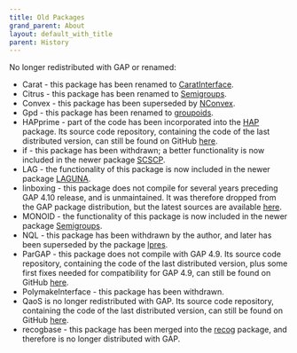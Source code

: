 ```yaml
---
title: Old Packages
grand_parent: About
layout: default_with_title
parent: History
---
```


No longer redistributed with GAP or renamed:

- Carat - this package has been renamed to
   [CaratInterface](https://www.math.uni-bielefeld.de/~gaehler/gap/packages.php).
- Citrus - this package has been renamed to
  [Semigroups](https://semigroups.github.io/Semigroups).
- Convex - this package has been superseded by
  [NConvex](https://homalg-project.github.io/pkg/NConvex).
- Gpd - this package has been renamed to
  [groupoids](https://gap-packages.github.io/groupoids/).
- HAPprime - part of 
  the code has been incorporated into the
  [HAP](https://gap-packages.github.io/hap) package. 
  Its source code repository, containing the code of the 
  last distributed version, can still be found on GitHub
  [here](https://github.com/gap-packages/happrime).
- if - this package has been withdrawn; a better 
  functionality is now included in the newer package
  [SCSCP](https://gap-packages.github.io/hap).
- LAG - the functionality of this package is now included
  in the newer package [LAGUNA](https://gap-packages.github.io/laguna).
- linboxing - this package does not compile for
  several years preceding GAP&nbsp;4.10 release,
  and is unmaintained. It was therefore dropped from the GAP
  package distribution, but the latest sources are available
  [here](https://github.com/gap-packages/linboxing).
- MONOID - the functionality of this package is now included in the
   newer package [Semigroups](https://semigroups.github.io/Semigroups).
- NQL - this package has been
  withdrawn by the author, and later has been superseded by
  the package [lpres](https://gap-packages.github.io/lpres).
- ParGAP - this package does not compile with GAP 4.9.
  Its source code repository, containing the code of the last distributed version, 
  plus some first fixes needed for compatibility for GAP 4.9,
  can still be found on GitHub [here](https://github.com/gap-packages/pargap).
- PolymakeInterface - this package has been withdrawn.
- QaoS is no longer redistributed with GAP.
  Its source code repository, containing the code of the last distributed version, 
  can still be found on GitHub [here](https://github.com/gap-packages/qaos).
- recogbase - this package has been merged into the
  [recog](https://gap-packages.github.io/recog) package, and
  therefore is no longer distributed with GAP.
